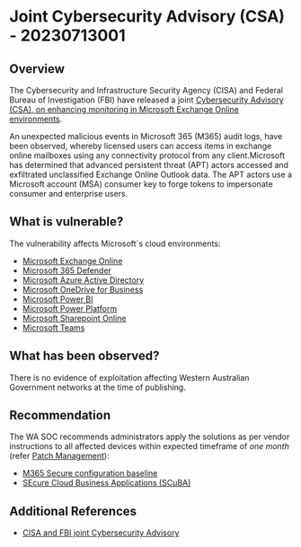 # Joint Cybersecurity Advisory (CSA) - 20230713001

## Overview

The Cybersecurity and Infrastructure Security Agency (CISA) and Federal Bureau of Investigation (FBI) have released a joint [Cybersecurity Advisory (CSA), on enhancing monitoring in Microsoft Exchange Online environments](https://www.cisa.gov/sites/default/files/2023-07/aa23-193a_joint_csa_enhanced_monitoring_to_detect_apt_activity_targeting_outlook_online_1.pdf).

An unexpected malicious events in Microsoft 365 (M365) audit logs, have been observed, whereby licensed users can access items in exchange online mailboxes using any connectivity protocol from any client.Microsoft has determined that advanced persistent threat (APT) actors accessed and exfiltrated unclassified Exchange Online Outlook data. The APT actors use a Microsoft account (MSA) consumer key to forge tokens to impersonate consumer and enterprise users.

## What is vulnerable?

The vulnerability affects Microsoft\`s cloud environments:

- [Microsoft Exchange Online](https://www.cisa.gov/sites/default/files/publications/Microsoft%20Exchange%20Online%20M365%20Minimum%20Viable%20SCB%20Draft%20v0.1.pdf)
- [Microsoft 365 Defender](https://www.cisa.gov/sites/default/files/publications/Microsoft%20365%20Defender%20M365%20Minimum%20Viable%20SCB%20Draft%20v0.1.pdf)
- [Microsoft Azure Active Directory](https://www.cisa.gov/sites/default/files/publications/Microsoft%20Azure%20Active%20Directory%20M365%20Minimum%20Viable%20SCB%20Draft%20v0.1.pdf)
- [Microsoft OneDrive for Business](https://www.cisa.gov/sites/default/files/publications/Microsoft%20OneDrive%20for%20Business%20M365%20Minimum%20Viable%20SCB%20Draft%20v0.1.pdf)
- [Microsoft Power BI](https://www.cisa.gov/sites/default/files/publications/Microsoft%20Power%20BI%20M365%20Minimum%20Viable%20SCB%20v0.1.pdf)
- [Microsoft Power Platform](https://www.cisa.gov/sites/default/files/publications/Microsoft%20Power%20Platform%20M365%20Minimum%20Viable%20SCB%20Draft%20v0.1.pdf)
- [Microsoft Sharepoint Online](https://www.cisa.gov/sites/default/files/publications/Microsoft%20SharePoint%20Online%20M365%20Minimum%20Viable%20SCB%20Draft%20v0.1.pdf)
- [Microsoft Teams](https://www.cisa.gov/sites/default/files/publications/Microsoft%20Teams%20M365%20Minimum%20Viable%20SCB%20Draft%20v0.1.pdf)

## What has been observed?

There is no evidence of exploitation affecting Western Australian Government networks at the time of publishing.

## Recommendation

The WA SOC recommends administrators apply the solutions as per vendor instructions to all affected devices within expected timeframe of *one month* (refer [Patch Management](../guidelines/patch-management.md)):

- [M365 Secure configuration baseline](https://www.cisa.gov/sites/default/files/publications/Microsoft%20Exchange%20Online%20M365%20Minimum%20Viable%20SCB%20Draft%20v0.1.pdf)
- [SEcure Cloud Business Applications (SCuBA)](%22https://www.cisa.gov/resources-tools/services/secure-cloud-business-applications-scuba-project)

## Additional References

- [CISA and FBI joint Cybersecurity Advisory](https://www.cisa.gov/news-events/alerts/2023/07/12/cisa-and-fbi-release-cybersecurity-advisory-enhanced-monitoring-detect-apt-activity-targeting)
